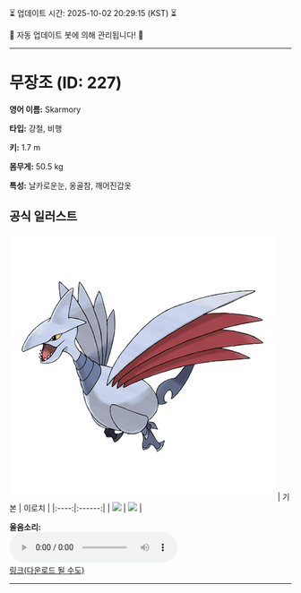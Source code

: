 
⏳ 업데이트 시간: 2025-10-02 20:29:15 (KST) ⏳

🤖 자동 업데이트 봇에 의해 관리됩니다! 🤖

---

# 무장조 (ID: 227)
**영어 이름:** Skarmory

**타입:** 강철, 비행

**키:** 1.7 m

**몸무게:** 50.5 kg

**특성:** 날카로운눈, 옹골참, 깨어진갑옷

## 공식 일러스트
![](https://raw.githubusercontent.com/PokeAPI/sprites/master/sprites/pokemon/other/official-artwork/227.png)
| 기본 | 이로치 |
|:----:|:------:|
| <img src="http://play.pokemonshowdown.com/sprites/ani/skarmory.gif" width="200"> | <img src="http://play.pokemonshowdown.com/sprites/ani-shiny/skarmory.gif" width="200"> |

**울음소리:**<br><audio controls src="https://raw.githubusercontent.com/PokeAPI/cries/main/cries/pokemon/latest/227.ogg"></audio><br> [링크(다운로드 될 수도)](https://raw.githubusercontent.com/PokeAPI/cries/main/cries/pokemon/latest/227.ogg)


---
